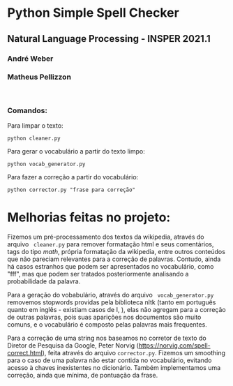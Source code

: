 # Python Simple Spell Checker
## Natural Language Processing - INSPER 2021.1

### André Weber
### Matheus Pellizzon


<br>

### Comandos:
Para limpar o texto:
```
python cleaner.py
```
Para gerar o vocabulário a partir do texto limpo:
```
python vocab_generator.py
```
Para fazer a correção a partir do vocabulário:
```
python corrector.py "frase para correção"
```

# Melhorias feitas no projeto:

Fizemos um pré-processamento dos textos da wikipedia, através do arquivo ```
cleaner.py```
 para remover formatação html e seus comentários, 
tags do tipo *math*, própria formatação da wikipedia, entre outros conteúdos que não pareciam relevantes para a correção de palavras. Contudo, ainda há casos estranhos que podem ser apresentados no vocabulário, como "fff", mas que podem ser tratados posteriormente analisando a probabilidade da palavra.

Para a geração do vobabulário, através do arquivo ``` vocab_generator.py```
 removemos stopwords providas pela biblioteca nltk (tanto em português quanto em inglês - existiam casos de I, ), elas não agregam para a correção de outras palavras, pois suas aparições nos documentos são muito comuns, e o vocabulário é composto pelas palavras mais 
frequentes. 

Para a correção de uma string nos baseamos no corretor de texto do Diretor de Pesquisa da Google, Peter Norvig (https://norvig.com/spell-correct.html), feita através do arquivo ```corrector.py```. Fizemos um smoothing
para o caso de uma palavra não estar contida no vocabulário, evitando acesso à chaves inexistentes no dicionário. Também implementamos uma correção,
ainda que mínima, de pontuação da frase. 